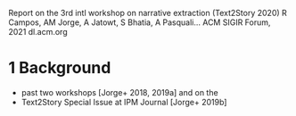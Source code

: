 Report on the 3rd intl workshop on narrative extraction (Text2Story 2020)
R Campos, AM Jorge, A Jatowt, S Bhatia, A Pasquali…
ACM SIGIR Forum, 2021 dl.acm.org


# 1 Background

* past two workshops [Jorge+ 2018, 2019a] and on the 
* Text2Story Special Issue at IPM Journal [Jorge+ 2019b]
